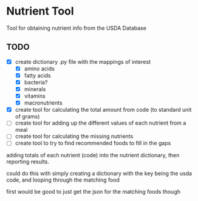 # Nutrient Tool

Tool for obtaining nutrient info from the USDA Database

## TODO

- [x] create dictionary .py file with the mappings of interest
  - [x] amino acids
  - [x] fatty acids
  - [x] bacteria?
  - [x] minerals
  - [x] vitamins
  - [x] macronutrients
- [x] create tool for calculating the total amount from code (to standard unit of grams)
- [ ] create tool for adding up the different values of each nutrient from a meal
- [ ] create tool for calculating the missing nutrients
- [ ] create tool to try to find recommended foods to fill in the gaps

adding totals of each nutrient (code) into the nutrient dictionary, then
reporting results.

could do this with simply creating a dictionary with the key being the usda
code, and looping through the matching food

first would be good to just get the json for the matching foods though

